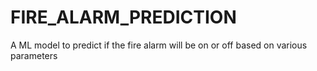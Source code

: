 # FIRE_ALARM_PREDICTION
A ML model to predict if the fire alarm will be on or off based on various parameters
